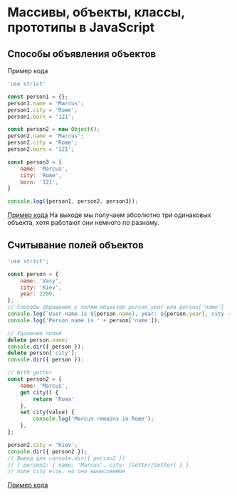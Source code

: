 # Массивы, объекты, классы, прототипы в JavaScript
## Способы объявления объектов
Пример кода
```javascript
'use strict'

const person1 = {};
person1.name = 'Marcus';
person1.city = 'Rome';
person1.born = '121';

const person2 = new Object();
person2.name = 'Marcus';
person2.city = 'Rome';
person2.born = '121';

const person3 = {
    name: 'Marcus',
    city: 'Rome',
    born: '121',
}

console.log({person1, person2, person3});
```
[Пример кода](practice/4/1_example.js)
На выходе мы получаем абсолютно три одинаковых объекта, хотя работают они немного по разному.

## Считывание полей объектов
```javascript
'use strict';

const person = {
    name: 'Vasy',
    city: 'Kiev',
    year: 2200,
};
// Способы обращения у полям объектов person.year или person['name']
console.log(`User name is ${person.name}, year: ${person.year}, city - ${person.city}`);
console.log('Person name is ' + person['name']);

// Удаление полей
delete person.name;
console.dir({ person });
delete person['city'];
console.dir({ person });

// With getter
const person2 = {
    name: 'Marcus',
    get city() {
        return 'Roma'
    },
    set city(value) {
        console.log('Marcus remains in Rome');
    },
};

person2.city = 'Kiev';
console.dir({ person2 });
// Вывод для console.dir({ person2 })
// { person2: { name: 'Marcus', city: [Getter/Setter] } } 
// поле city есть, но оно вычисляемое
```
[Пример кода](practice/4/2_example.js)
